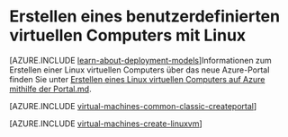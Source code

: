<properties
    pageTitle="Erstellen ein benutzerdefiniertes Linux virtuellen Computers | Microsoft Azure"
    description="Informationen Sie zum Erstellen eines benutzerdefinierten Linux virtuellen Computers vom Azure klassischen-Portal unter Verwendung des Datenmodells klassischen Bereitstellung."
    services="virtual-machines-linux"
    documentationCenter=""
    authors="cynthn"
    manager="timlt"
    editor="tysonn"
    tags="azure-service-management"/>

<tags
    ms.service="virtual-machines-linux"
    ms.workload="infrastructure-services"
    ms.tgt_pltfrm="vm-linux"
    ms.devlang="na"
    ms.topic="article"
    ms.date="09/27/2016"
    ms.author="cynthn"/>


# <a name="create-a-custom-virtual-machine-running-linux"></a>Erstellen eines benutzerdefinierten virtuellen Computers mit Linux

[AZURE.INCLUDE [learn-about-deployment-models](../../includes/learn-about-deployment-models-classic-include.md)]Informationen zum Erstellen einer Linux virtuellen Computers über das neue Azure-Portal finden Sie unter [Erstellen eines Linux virtuellen Computers auf Azure mithilfe der Portal.md](virtual-machines-linux-quick-create-portal.md).



[AZURE.INCLUDE [virtual-machines-common-classic-createportal](../../includes/virtual-machines-common-classic-createportal.md)]



[AZURE.INCLUDE [virtual-machines-create-linuxvm](../../includes/virtual-machines-create-linuxvm.md)]

